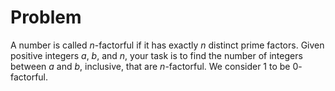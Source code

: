 # Problem

A number is called $n$-factorful if it has exactly $n$ distinct prime factors. Given positive integers $a$, $b$, and $n$, your task is to find the number of integers between $a$ and $b$, inclusive, that are $n$-factorful. We consider $1$ to be $0$-factorful.

